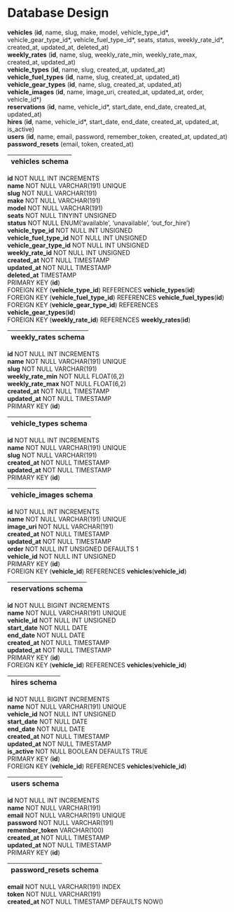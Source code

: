 # Database Design  
__vehicles__ (__id__, name, slug, make, model, vehicle_type_id*, vehicle_gear_type_id*, vehicle_fuel_type_id*, seats, status, weekly_rate_id*, created_at, updated_at, deleted_at)  
__weekly_rates__ (__id__, name, slug, weekly_rate_min, weekly_rate_max, created_at, updated_at)  
__vehicle_types__ (__id__, name, slug, created_at, updated_at)  
__vehicle_fuel_types__ (__id__, name, slug, created_at, updated_at)  
__vehicle_gear_types__ (__id__, name, slug, created_at, updated_at)  
__vehicle_images__ (__id__, name, image_uri, created_at, updated_at, order, vehicle_id*)      
__reservations__ (__id__, name, vehicle_id*, start_date, end_date, created_at, updated_at)  
__hires__ (__id__, name, vehicle_id*, start_date, end_date, created_at, updated_at, is_active)  
__users__ (__id__, name, email, password, remember_token, created_at, updated_at)    
__password_resets__ (email, token, created_at)

|   vehicles schema             |
|:----------------------------- |
 __id__ NOT NULL INT INCREMENTS   
 __name__ NOT NULL VARCHAR(191) UNIQUE  
 __slug__ NOT NULL VARCHAR(191)  
 __make__ NOT NULL VARCHAR(191)     
 __model__ NOT NULL VARCHAR(191)    
 __seats__ NOT NULL TINYINT UNSIGNED  
 __status__ NOT NULL ENUM(‘available’, ‘unavailable’, ‘out_for_hire’)   
 __vehicle_type_id__ NOT NULL INT UNSIGNED     
 __vehicle_fuel_type_id__ NOT NULL INT UNSIGNED  
 __vehicle_gear_type_id__ NOT NULL INT UNSIGNED  
 __weekly_rate_id__ NOT NULL INT UNSIGNED  
 __created_at__	NOT NULL TIMESTAMP   
 __updated_at__	NOT NULL TIMESTAMP   
 __deleted_at__	TIMESTAMP    
 PRIMARY KEY (__id__)  
 FOREIGN KEY (__vehicle_type_id__) REFERENCES __vehicle_types__(__id__)  
 FOREIGN KEY (__vehicle_fuel_type_id__) REFERENCES __vehicle_fuel_types__(__id__)  
 FOREIGN KEY (__vehicle_gear_type_id__) REFERENCES __vehicle_gear_types__(__id__)  
 FOREIGN KEY (__weekly_rate_id__) REFERENCES __weekly_rates__(__id__)  

| weekly_rates schema          |
|:----------------------------- |
__id__ NOT NULL INT INCREMENTS  
__name__ NOT NULL VARCHAR(191) UNIQUE   
__slug__ NOT NULL VARCHAR(191)  
__weekly_rate_min__ NOT NULL FLOAT(6,2)  
__weekly_rate_max__ NOT NULL FLOAT(6,2)  
__created_at__	NOT NULL TIMESTAMP   
__updated_at__	NOT NULL TIMESTAMP     
PRIMARY KEY (__id__)  

| vehicle_types schema          |
|:----------------------------- |
__id__ NOT NULL INT INCREMENTS  
__name__ NOT NULL VARCHAR(191) UNIQUE   
__slug__ NOT NULL VARCHAR(191)  
__created_at__	NOT NULL TIMESTAMP   
__updated_at__	NOT NULL TIMESTAMP     
PRIMARY KEY (__id__)

| vehicle_images schema          |
|:----------------------------- |
__id__ NOT NULL INT INCREMENTS  
__name__ NOT NULL VARCHAR(191) UNIQUE   
__image_uri__ NOT NULL VARCHAR(191)  
__created_at__	NOT NULL TIMESTAMP   
__updated_at__	NOT NULL TIMESTAMP  
__order__	NOT NULL INT UNSIGNED DEFAULTS 1  
__vehicle_id__ NOT NULL INT UNSIGNED         
PRIMARY KEY (__id__)  
FOREIGN KEY (__vehicle_id__) REFERENCES __vehicles__(__vehicle_id__)

| reservations schema           |
|:----------------------------- |
__id__ NOT NULL BIGINT INCREMENTS  
__name__ NOT NULL VARCHAR(191) UNIQUE  
__vehicle_id__ NOT NULL INT UNSIGNED   
__start_date__ NOT NULL DATE  
__end_date__ NOT NULL DATE   
__created_at__	NOT NULL TIMESTAMP  
__updated_at__	NOT NULL TIMESTAMP      
PRIMARY KEY (__id__)  
FOREIGN KEY (__vehicle_id__) REFERENCES __vehicles__(__vehicle_id__)  

| hires schema                  |
|:----------------------------- |
__id__ NOT NULL BIGINT INCREMENTS  
__name__ NOT NULL VARCHAR(191) UNIQUE  
__vehicle_id__ NOT NULL INT UNSIGNED  
__start_date__ NOT NULL DATE  
__end_date__ NOT NULL DATE    
__created_at__	NOT NULL TIMESTAMP  
__updated_at__	NOT NULL TIMESTAMP   
__is_active__ NOT NULL BOOLEAN DEFAULTS TRUE    
PRIMARY KEY (__id__)  
FOREIGN KEY (__vehicle_id__) REFERENCES __vehicles__(__vehicle_id__)  

| users schema                 |
|:---------------------------- |
__id__ NOT NULL INT INCREMENTS  
__name__ NOT NULL VARCHAR(191)  
__email__ NOT NULL VARCHAR(191) UNIQUE  
__password__ NOT NULL VARCHAR(191)  
__remember_token__ VARCHAR(100)     
__created_at__	NOT NULL TIMESTAMP   
__updated_at__	NOT NULL TIMESTAMP   
PRIMARY KEY (__id__)

| password_resets schema       |  
|:---------------------------- |  
__email__ NOT NULL VARCHAR(191) INDEX    
__token__ NOT NULL VARCHAR(191)  
__created_at__ NOT NULL TIMESTAMP DEFAULTS NOW()   